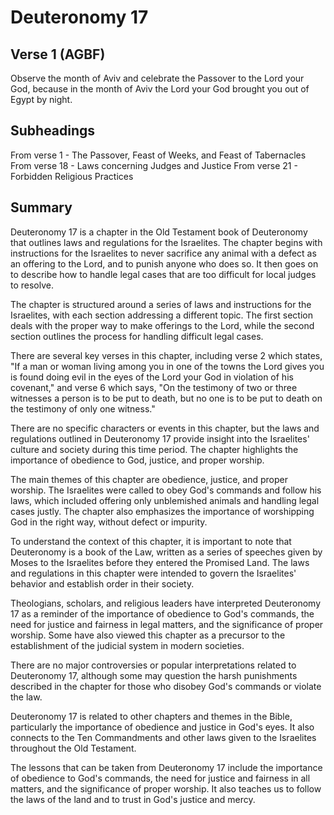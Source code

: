 # Deuteronomy 17

## Verse 1 (AGBF)

Observe the month of Aviv and celebrate the Passover to the Lord your God, because in the month of Aviv the Lord your God brought you out of Egypt by night.

## Subheadings

From verse 1 - The Passover, Feast of Weeks, and Feast of Tabernacles
From verse 18 - Laws concerning Judges and Justice
From verse 21 - Forbidden Religious Practices

## Summary

Deuteronomy 17 is a chapter in the Old Testament book of Deuteronomy that outlines laws and regulations for the Israelites. The chapter begins with instructions for the Israelites to never sacrifice any animal with a defect as an offering to the Lord, and to punish anyone who does so. It then goes on to describe how to handle legal cases that are too difficult for local judges to resolve.

The chapter is structured around a series of laws and instructions for the Israelites, with each section addressing a different topic. The first section deals with the proper way to make offerings to the Lord, while the second section outlines the process for handling difficult legal cases.

There are several key verses in this chapter, including verse 2 which states, "If a man or woman living among you in one of the towns the Lord gives you is found doing evil in the eyes of the Lord your God in violation of his covenant," and verse 6 which says, "On the testimony of two or three witnesses a person is to be put to death, but no one is to be put to death on the testimony of only one witness."

There are no specific characters or events in this chapter, but the laws and regulations outlined in Deuteronomy 17 provide insight into the Israelites' culture and society during this time period. The chapter highlights the importance of obedience to God, justice, and proper worship.

The main themes of this chapter are obedience, justice, and proper worship. The Israelites were called to obey God's commands and follow his laws, which included offering only unblemished animals and handling legal cases justly. The chapter also emphasizes the importance of worshipping God in the right way, without defect or impurity.

To understand the context of this chapter, it is important to note that Deuteronomy is a book of the Law, written as a series of speeches given by Moses to the Israelites before they entered the Promised Land. The laws and regulations in this chapter were intended to govern the Israelites' behavior and establish order in their society.

Theologians, scholars, and religious leaders have interpreted Deuteronomy 17 as a reminder of the importance of obedience to God's commands, the need for justice and fairness in legal matters, and the significance of proper worship. Some have also viewed this chapter as a precursor to the establishment of the judicial system in modern societies.

There are no major controversies or popular interpretations related to Deuteronomy 17, although some may question the harsh punishments described in the chapter for those who disobey God's commands or violate the law.

Deuteronomy 17 is related to other chapters and themes in the Bible, particularly the importance of obedience and justice in God's eyes. It also connects to the Ten Commandments and other laws given to the Israelites throughout the Old Testament.

The lessons that can be taken from Deuteronomy 17 include the importance of obedience to God's commands, the need for justice and fairness in all matters, and the significance of proper worship. It also teaches us to follow the laws of the land and to trust in God's justice and mercy.